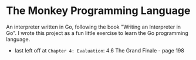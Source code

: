 # The Monkey Programming Language
An interpreter written in Go, following the book "Writing an Interpreter in Go". I wrote this project as a fun little exercise to learn the Go programming language.

* last left off at `Chapter 4: Evaluation`: 4.6 The Grand Finale - page 198